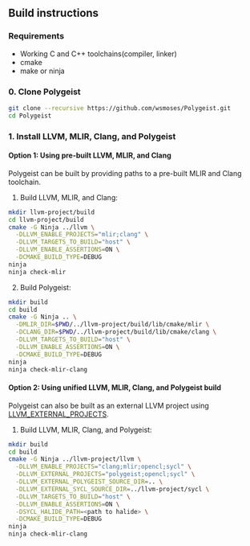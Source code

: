 ## Build instructions

### Requirements 
- Working C and C++ toolchains(compiler, linker)
- cmake
- make or ninja

### 0. Clone Polygeist
```sh
git clone --recursive https://github.com/wsmoses/Polygeist.git
cd Polygeist
```

### 1. Install LLVM, MLIR, Clang, and Polygeist

#### Option 1: Using pre-built LLVM, MLIR, and Clang

Polygeist can be built by providing paths to a pre-built MLIR and Clang toolchain.

1. Build LLVM, MLIR, and Clang:
```sh
mkdir llvm-project/build
cd llvm-project/build
cmake -G Ninja ../llvm \
  -DLLVM_ENABLE_PROJECTS="mlir;clang" \
  -DLLVM_TARGETS_TO_BUILD="host" \
  -DLLVM_ENABLE_ASSERTIONS=ON \
  -DCMAKE_BUILD_TYPE=DEBUG
ninja
ninja check-mlir
```

2. Build Polygeist:
```sh
mkdir build
cd build
cmake -G Ninja .. \
  -DMLIR_DIR=$PWD/../llvm-project/build/lib/cmake/mlir \
  -DCLANG_DIR=$PWD/../llvm-project/build/lib/cmake/clang \
  -DLLVM_TARGETS_TO_BUILD="host" \
  -DLLVM_ENABLE_ASSERTIONS=ON \
  -DCMAKE_BUILD_TYPE=DEBUG
ninja
ninja check-mlir-clang
```

#### Option 2: Using unified LLVM, MLIR, Clang, and Polygeist build

Polygeist can also be built as an external LLVM project using [LLVM_EXTERNAL_PROJECTS](https://llvm.org/docs/CMake.html#llvm-related-variables).

1. Build LLVM, MLIR, Clang, and Polygeist:
```sh
mkdir build
cd build
cmake -G Ninja ../llvm-project/llvm \
  -DLLVM_ENABLE_PROJECTS="clang;mlir;opencl;sycl" \
  -DLLVM_EXTERNAL_PROJECTS="polygeist;opencl;sycl" \
  -DLLVM_EXTERNAL_POLYGEIST_SOURCE_DIR=.. \
  -DLLVM_EXTERNAL_SYCL_SOURCE_DIR=../llvm-project/sycl \
  -DLLVM_TARGETS_TO_BUILD="host" \
  -DLLVM_ENABLE_ASSERTIONS=ON \
  -DSYCL_HALIDE_PATH=<path to halide> \
  -DCMAKE_BUILD_TYPE=DEBUG
ninja
ninja check-mlir-clang
```
